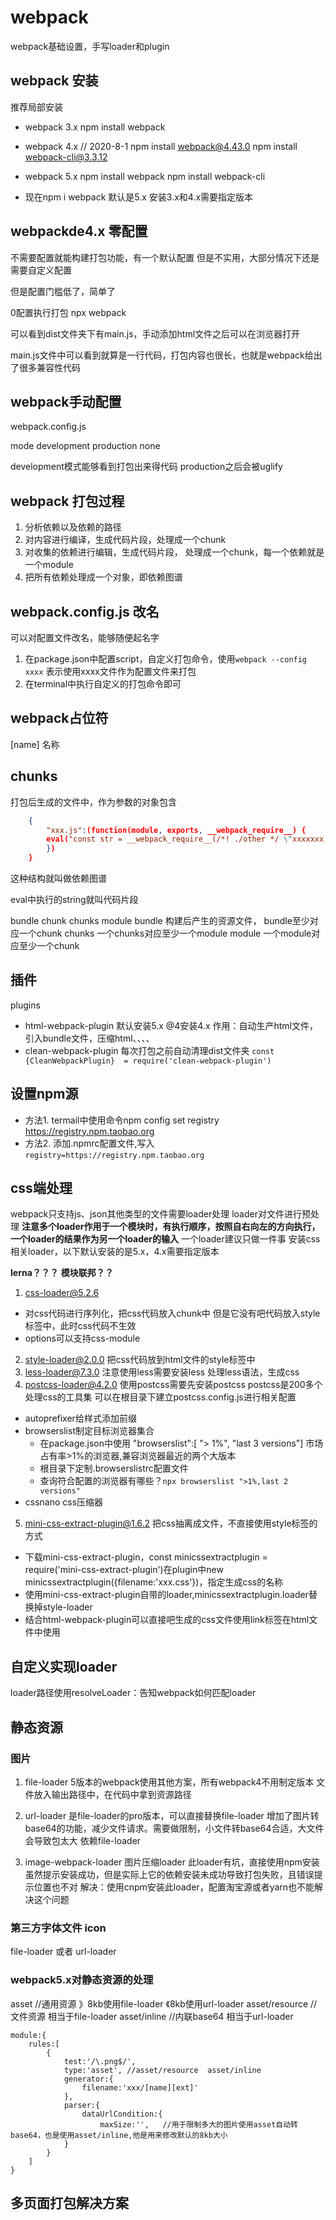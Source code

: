 # webpack
 webpack基础设置，手写loader和plugin

 ## webpack 安装

 推荐局部安装

* webpack 3.x
npm install webpack

* webpack 4.x
// 2020-8-1
npm install webpack@4.43.0
npm install webpack-cli@3.3.12

* webpack 5.x
npm install webpack
npm install webpack-cli

* 现在npm i webpack 默认是5.x
安装3.x和4.x需要指定版本

## webpackde4.x 零配置
不需要配置就能构建打包功能，有一个默认配置
但是不实用，大部分情况下还是需要自定义配置

但是配置门槛低了，简单了

0配置执行打包
npx webpack

可以看到dist文件夹下有main.js，手动添加html文件之后可以在浏览器打开

main.js文件中可以看到就算是一行代码，打包内容也很长，也就是webpack给出了很多兼容性代码

## webpack手动配置
webpack.config.js

mode development production none

development模式能够看到打包出来得代码
production之后会被uglify

## webpack 打包过程
1. 分析依赖以及依赖的路径
2. 对内容进行编译，生成代码片段，处理成一个chunk
3. 对收集的依赖进行编辑，生成代码片段， 处理成一个chunk，每一个依赖就是一个module
4. 把所有依赖处理成一个对象，即依赖图谱

## webpack.config.js 改名
可以对配置文件改名，能够随便起名字

1. 在package.json中配置script，自定义打包命令，使用`webpack --config xxxx` 表示使用xxxx文件作为配置文件来打包
2. 在terminal中执行自定义的打包命令即可

## webpack占位符
[name] 名称

## chunks
打包后生成的文件中，作为参数的对象包含
```json
    {
        "xxx.js":(function(module, exports, __webpack_require__) {
        eval("const str = __webpack_require__(/*! ./other */ \"xxxxxxx)\n\n//# sourceURL=webpack:///./src/index.js?");
        })
    }
```

这种结构就叫做依赖图谱

eval中执行的string就叫代码片段

bundle chunk chunks module
bundle 构建后产生的资源文件， bundle至少对应一个chunk
chunks  一个chunks对应至少一个module
module 一个module对应至少一个chunk

## 插件
plugins

* html-webpack-plugin  默认安装5.x @4安装4.x
  作用：自动生产html文件，引入bundle文件，压缩html、、、、
* clean-webpack-plugin 每次打包之前自动清理dist文件夹
    ```const {CleanWebpackPlugin}  = require('clean-webpack-plugin')```

## 设置npm源

* 方法1. termail中使用命令npm config set registry https://registry.npm.taobao.org
* 方法2. 添加.npmrc配置文件,写入 `registry=https://registry.npm.taobao.org`

## css端处理

webpack只支持js、json其他类型的文件需要loader处理
loader对文件进行预处理
**注意多个loader作用于一个模块时，有执行顺序，按照自右向左的方向执行，一个loader的结果作为另一个loader的输入**
一个loader建议只做一件事
安装css相关loader，以下默认安装的是5.x，4.x需要指定版本

**lerna？？？**
**模块联邦？？**

1. css-loader@5.2.6
* 对css代码进行序列化，把css代码放入chunk中
但是它没有吧代码放入style标签中，此时css代码不生效
* options可以支持css-module
2. style-loader@2.0.0 
把css代码放到html文件的style标签中
3. less-loader@7.3.0
注意使用less需要安装less
处理less语法，生成css
4. postcss-loader@4.2.0
使用postcss需要先安装postcss
postcss是200多个处理css的工具集
可以在根目录下建立postcss.config.js进行相关配置
* autoprefixer给样式添加前缀
* browserslist制定目标浏览器集合
   - 在package.json中使用 "browserslist":[ "> 1%", "last 3 versions"]  市场占有率>1%的浏览器,兼容浏览器最近的两个大版本
   - 根目录下定制.browserslistrc配置文件
   - 查询符合配置的浏览器有哪些？`npx browserslist ">1%,last 2 versions"`
* cssnano css压缩器

5. mini-css-extract-plugin@1.6.2
把css抽离成文件，不直接使用style标签的方式
- 下载mini-css-extract-plugin，const minicssextractplugin = require('mini-css-extract-plugin')在plugin中new minicssextractplugin({filename:'xxx.css'})，指定生成css的名称
- 使用mini-css-extract-plugin自带的loader,minicssextractplugin.loader替换掉style-loader
- 结合html-webpack-plugin可以直接吧生成的css文件使用link标签在html文件中使用

## 自定义实现loader
loader路径使用resolveLoader：告知webpack如何匹配loader

## 静态资源

### 图片
1. file-loader 5版本的webpack使用其他方案，所有webpack4不用制定版本
    文件放入输出路径中，在代码中拿到资源路径

2. url-loader 是file-loader的pro版本，可以直接替换file-loader
增加了图片转base64的功能，减少文件请求。需要做限制，小文件转base64合适，大文件会导致包太大
依赖file-loader

3. image-webpack-loader 图片压缩loader
此loader有坑，直接使用npm安装虽然提示安装成功，但是实际上它的依赖安装未成功导致打包失败，且错误提示位置也不对
解决：使用cnpm安装此loader，配置淘宝源或者yarn也不能解决这个问题

### 第三方字体文件 icon
file-loader  或者 url-loader

### webpack5.x对静态资源的处理
asset //通用资源 》8kb使用file-loader  《8kb使用url-loader
asset/resource //文件资源 相当于file-loader
asset/inline //内联base64 相当于url-loader
```
module:{
    rules:[
        {
            test:'/\.png$/',
            type:'asset', //asset/resource  asset/inline 
            generator:{
                filename:'xxx/[name][ext]'
            },
            parser:{
                dataUrlCondition:{
                    maxSize:'',   //用于限制多大的图片使用asset自动转base64，也是使用asset/inline,他是用来修改默认的8kb大小
            }
        }
    ]
}
```

## 多页面打包解决方案

